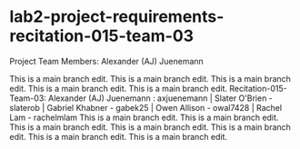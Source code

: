 # lab2-project-requirements-recitation-015-team-03

Project Team Members:
Alexander (AJ) Juenemann 

This is a main branch edit.
This is a main branch edit.
This is a main branch edit.
This is a main branch edit.
This is a main branch edit.
Recitation-015-Team-03:
Alexander (AJ) Juenemann : axjuenemann |
Slater O'Brien - slaterob |
Gabriel Khabner - gabek25 |
Owen Allison - owal7428 |
Rachel Lam - rachelmlam
This is a main branch edit.
This is a main branch edit.
This is a main branch edit.
This is a main branch edit.
This is a main branch edit.
This is a main branch edit.
This is a main branch edit.
